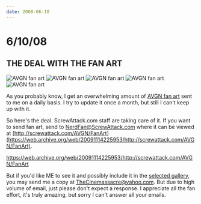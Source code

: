 ```yaml
---
date: 2008-06-10
---
```

# 6/10/08

## THE DEAL WITH THE FAN ART

![AVGN fan art](https://i.imgur.com/jBVb9Wg.jpg)
![AVGN fan art](https://i.imgur.com/CU1Jm41.jpg)
![AVGN fan art](https://i.imgur.com/hWLvkZs.jpg)
![AVGN fan art](https://i.imgur.com/5UwWNSb.jpg)
![AVGN fan art](https://i.imgur.com/01qg2ik.jpg)

As you probably know, I get an overwhelming amount of [AVGN fan art](https://web.archive.org/web/20091114225953/http://cinemassacre.com/Movies/Nes_Nerd/gallery/) sent to me on a daily basis. I try to update it once a month, but still I can't keep up with it.

So here's the deal. ScrewAttack.com staff are taking care of it. If you want to send fan art, send to NerdFan@ScrewAttack.com where it can be viewed at
[http://screwattack.com/AVGN/FanArt](https://web.archive.org/web/20091114225953/http://screwattack.com/AVGN/FanArt).

https://web.archive.org/web/20091114225953/http://screwattack.com/AVGN/FanArt

But if you'd like ME to see it and possibly include it in the [selected gallery](https://web.archive.org/web/20091114225953/http://cinemassacre.com/AVGN/gallery/Selected_Gallery/), you may send me a copy at TheCinemassacre@yahoo.com. But due to high volume of email, just please don't expect a response. I appreciate all the fan effort, it's truly amazing, but sorry I can't answer all your emails.